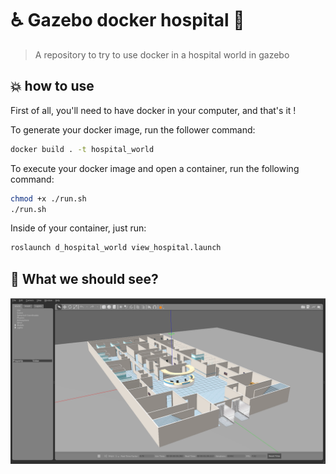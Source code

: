 # ♿️ Gazebo docker hospital 🐳

> A repository to try to use docker in a hospital world in gazebo

## 💥 how to use

First of all, you'll need to have docker in your computer, and that's it !

To generate your docker image, run the follower command:

```bash
docker build . -t hospital_world
```

To execute your docker image and open a container, run the following command:

```bash
chmod +x ./run.sh
./run.sh
```
Inside of your container, just run:

```bash
roslaunch d_hospital_world view_hospital.launch
```

## 🧐 What we should see?

![hospital world](imgs/hospital_world.png)
